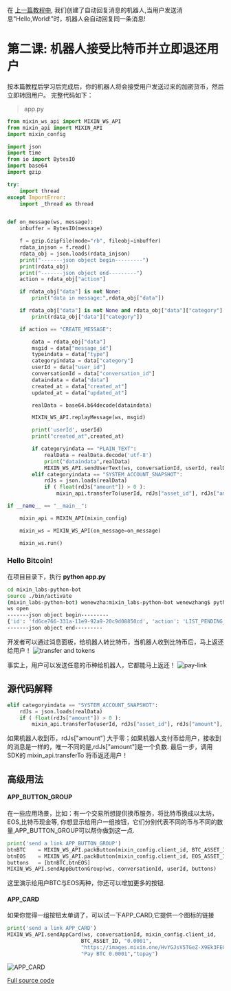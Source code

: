 
在 [上一篇教程中](https://github.com/wenewzhang/mixin_labs-python-bot/blob/master/README-zhchs.md), 我们创建了自动回复消息的机器人,当用户发送消息"Hello,World!"时，机器人会自动回复同一条消息!

# 第二课: 机器人接受比特币并立即退还用户
按本篇教程后学习后完成后，你的机器人将会接受用户发送过来的加密货币，然后立即转回用户。
完整代码如下：
> app.py
```python
from mixin_ws_api import MIXIN_WS_API
from mixin_api import MIXIN_API
import mixin_config

import json
import time
from io import BytesIO
import base64
import gzip

try:
    import thread
except ImportError:
    import _thread as thread


def on_message(ws, message):
    inbuffer = BytesIO(message)

    f = gzip.GzipFile(mode="rb", fileobj=inbuffer)
    rdata_injson = f.read()
    rdata_obj = json.loads(rdata_injson)
    print("-------json object begin---------")
    print(rdata_obj)
    print("-------json object end---------")
    action = rdata_obj["action"]

    if rdata_obj["data"] is not None:
        print("data in message:",rdata_obj["data"])

    if rdata_obj["data"] is not None and rdata_obj["data"]["category"] is not None:
        print(rdata_obj["data"]["category"])

    if action == "CREATE_MESSAGE":

        data = rdata_obj["data"]
        msgid = data["message_id"]
        typeindata = data["type"]
        categoryindata = data["category"]
        userId = data["user_id"]
        conversationId = data["conversation_id"]
        dataindata = data["data"]
        created_at = data["created_at"]
        updated_at = data["updated_at"]

        realData = base64.b64decode(dataindata)

        MIXIN_WS_API.replayMessage(ws, msgid)

        print('userId', userId)
        print("created_at",created_at)

        if categoryindata == "PLAIN_TEXT":
            realData = realData.decode('utf-8')
            print("dataindata",realData)
            MIXIN_WS_API.sendUserText(ws, conversationId, userId, realData)
        elif categoryindata == "SYSTEM_ACCOUNT_SNAPSHOT":
            rdJs = json.loads(realData)
            if ( float(rdJs["amount"]) > 0 ):
                mixin_api.transferTo(userId, rdJs["asset_id"], rdJs["amount"], "")

if __name__ == "__main__":

    mixin_api = MIXIN_API(mixin_config)

    mixin_ws = MIXIN_WS_API(on_message=on_message)

    mixin_ws.run()

```
### Hello Bitcoin!
在项目目录下，执行 **python app.py**
```bash
cd mixin_labs-python-bot
source ./bin/activate
(mixin_labs-python-bot) wenewzha:mixin_labs-python-bot wenewzhang$ python app.py
ws open
-------json object begin---------
{'id': 'fd6ce766-331a-11e9-92a9-20c9d08850cd', 'action': 'LIST_PENDING_MESSAGES'}
-------json object end---------
```
开发者可以通过消息面板，给机器人转比特币，当机器人收到比特币后，马上返还给用户！
![transfer and tokens](https://github.com/wenewzhang/mixin_network-nodejs-bot2/blob/master/transfer-any-tokens.jpg)

事实上，用户可以发送任意的币种给机器人，它都能马上返还！
![pay-link](https://github.com/wenewzhang/mixin_network-nodejs-bot2/blob/master/Pay_and_refund_quickly.jpg)

## 源代码解释
```python
elif categoryindata == "SYSTEM_ACCOUNT_SNAPSHOT":
    rdJs = json.loads(realData)
    if ( float(rdJs["amount"]) > 0 ):
        mixin_api.transferTo(userId, rdJs["asset_id"], rdJs["amount"], "")
```
如果机器人收到币，rdJs["amount"] 大于零；如果机器人支付币给用户，接收到的消息是一样的，唯一不同的是,rdJs["amount"]是一个负数.
最后一步，调用SDK的 mixin_api.transferTo 将币返还用户！

## 高级用法
#### APP_BUTTON_GROUP
在一些应用场景，比如：有一个交易所想提供换币服务，将比特币换成以太坊，EOS,比特币现金等,
你想显示给用户一组按钮，它们分别代表不同的币与不同的数量,APP_BUTTON_GROUP可以帮你做到这一点.
```python
print('send a link APP_BUTTON_GROUP')
btnBTC    = MIXIN_WS_API.packButton(mixin_config.client_id, BTC_ASSET_ID, "0.0001","BTC pay")
btnEOS    = MIXIN_WS_API.packButton(mixin_config.client_id, EOS_ASSET_ID, "0.01","EOS pay","#0080FF")
buttons   = [btnBTC,btnEOS]
MIXIN_WS_API.sendAppButtonGroup(ws, conversationId, userId, buttons)
```
这里演示给用户BTC与EOS两种，你还可以增加更多的按钮.

#### APP_CARD
如果你觉得一组按钮太单调了，可以试一下APP_CARD,它提供一个图标的链接
```python
print('send a link APP_CARD')
MIXIN_WS_API.sendAppCard(ws, conversationId, mixin_config.client_id,
                        BTC_ASSET_ID, "0.0001",
                        "https://images.mixin.one/HvYGJsV5TGeZ-X9Ek3FEQohQZ3fE9LBEBGcOcn4c4BNHovP4fW4YB97Dg5LcXoQ1hUjMEgjbl1DPlKg1TW7kK6XP=s128",
                        "Pay BTC 0.0001","topay")
```
![APP_CARD](https://github.com/wenewzhang/mixin_labs-python-bot/blob/master/app_card.jpg)

[Full source code](https://github.com/wenewzhang/mixin_labs-python-bot/blob/master/app.py)

